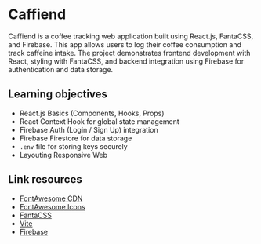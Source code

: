 # Caffiend

Caffiend is a coffee tracking web application built using React.js, FantaCSS, and Firebase. This app allows users to log their coffee consumption and track caffeine intake. The project demonstrates frontend development with React, styling with FantaCSS, and backend integration using Firebase for authentication and data storage.

## Learning objectives
- React.js Basics (Components, Hooks, Props)
- React Context Hook for global state management
- Firebase Auth (Login / Sign Up) integration
- Firebase Firestore for data storage
- `.env` file for storing keys securely
- Layouting Responsive Web

## Link resources
- [FontAwesome CDN](https://cdnjs.com/libraries/font-awesome)
- [FontAwesome Icons](https://www.fontawesome.com)
- [FantaCSS](https://www.fantacss.smoljames.com)
- [Vite](https://vite.dev/guide)
- [Firebase](https://firebase.google.com/)
